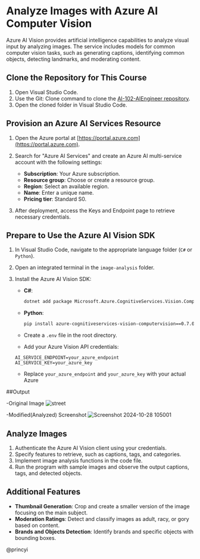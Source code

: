 
# Analyze Images with Azure AI Computer Vision

Azure AI Vision provides artificial intelligence capabilities to analyze visual input by analyzing images. The service includes models for common computer vision tasks, such as generating captions, identifying common objects, detecting landmarks, and moderating content.

## Clone the Repository for This Course

1. Open Visual Studio Code.
2. Use the Git: Clone command to clone the [AI-102-AIEngineer repository](https://github.com/MicrosoftLearning/AI-102-AIEngineer).
3. Open the cloned folder in Visual Studio Code.

## Provision an Azure AI Services Resource

1. Open the Azure portal at [https://portal.azure.com](https://portal.azure.com).
2. Search for "Azure AI Services" and create an Azure AI multi-service account with the following settings:
   - **Subscription**: Your Azure subscription.
   - **Resource group**: Choose or create a resource group.
   - **Region**: Select an available region.
   - **Name**: Enter a unique name.
   - **Pricing tier**: Standard S0.

3. After deployment, access the Keys and Endpoint page to retrieve necessary credentials.

## Prepare to Use the Azure AI Vision SDK

1. In Visual Studio Code, navigate to the appropriate language folder (`C#` or `Python`).
2. Open an integrated terminal in the `image-analysis` folder.
3. Install the Azure AI Vision SDK:
   
   - **C#**:
     ```bash
     dotnet add package Microsoft.Azure.CognitiveServices.Vision.ComputerVision --version 6.0.0
     ```

   - **Python**:
     ```bash
     pip install azure-cognitiveservices-vision-computervision==0.7.0
     ```
   - Create a `.env` file in the root directory.
   - Add your Azure Vision API credentials:

    ```env
    AI_SERVICE_ENDPOINT=your_azure_endpoint
    AI_SERVICE_KEY=your_azure_key
    ```
    - Replace `your_azure_endpoint` and `your_azure_key` with your actual Azure

##Output

-Original Image
![street](https://github.com/user-attachments/assets/3cc765b7-4737-465a-8926-63ff7c3f65b5)

 
-Modified(Analyzed) Screenshot
![Screenshot 2024-10-28 105001](https://github.com/user-attachments/assets/14cc21f6-c73b-4d64-9f76-91e23f33ad57)

 



## Analyze Images

1. Authenticate the Azure AI Vision client using your credentials.
2. Specify features to retrieve, such as captions, tags, and categories.
3. Implement image analysis functions in the code file.
4. Run the program with sample images and observe the output captions, tags, and detected objects.

## Additional Features

- **Thumbnail Generation**: Crop and create a smaller version of the image focusing on the main subject.
- **Moderation Ratings**: Detect and classify images as adult, racy, or gory based on content.
- **Brands and Objects Detection**: Identify brands and specific objects with bounding boxes.

@princyi

